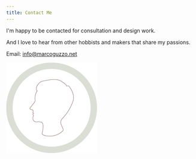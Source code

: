 ```yaml
---
title: Contact Me
---
```


I'm happy to be contacted for consultation and design work.

And I love to hear from other hobbists and makers that share my passions.

Email: info@marcoguzzo.net

![Marco Guzzo](/img/profile_placeholder.png)
